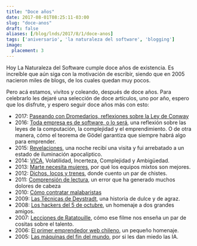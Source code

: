 ```yaml
---
title: "Doce años"
date: 2017-08-01T08:25:11-03:00
slug: "doce-anos"
draft: false
aliases: [/blog/lnds/2017/8/1/doce-anos]    
tags: ['aniversario', 'la naturaleza del software', 'blogging']
image:
  placement: 3
---
```


Hoy La Naturaleza del Software cumple doce años de existencia. Es
increíble que aún siga con la motivación de escribir, siendo que en 2005
nacieron miles de blogs, de los cuales quedan muy pocos.

Pero acá estamos, vivitos y coleando, después de doce años. Para
celebrarlo les dejaré una selección de doce artículos, uno por año,
espero que los disfrute, y espero seguir doce años más con esto:

-   2017: [Paseando con Dromedarios, reflexiones sobre la Ley de Conway](/blog/lnds/2017/06/26/paseando-con-dromedarios)
-   2016: [Toda empresa es de software, o lo será](/blog/lnds/2016/8/30/toda-empresa-es-de-software-o-lo-sera),
    una reflexión sobre las leyes de la computación, la complejidad y el
    emprendimiento. O de otra manera, cómo el teorema de Gödel garantiza
    que siempre habrá algo para emprender.
-   2015: [Revelaciones](/blog/lnds/2015/10/1/revelaciones),
    una noche recibí una visita y fui arrebatado a un estado de
    iluminación apocalíptico.
-   2014: [VICA](http://www.prosa.io/blog/lnds/2014/10/21/vica),
    Volatilidad, Incerteza, Complejidad y Ambigüedad.
-   2013: [Marte necesita mujeres](/blog/lnds/2013/9/8/marte-necesita-mujeres),
    por qué los equipos mixtos son mejores.
-   2012: [Dichos, locos y trenes](http://www.prosa.io/blog/lnds/2012/12/29/dichos-locos-y-trenes),
    donde cuento un par de chistes.
-   2011: [Comprensión de lectura](/blog/lnds/2011/11/12/comprension-de-lectura),
    un error que ha generado muchos dolores de cabeza
-   2010: [Cómo contratar malabaristas](http://www.prosa.io/blog/lnds/2010/12/26/como-contratar-malabaristas)
-   2009: [Las Técnicas de Deystradt](http://www.prosa.io/blog/lnds/2009/11/14/las-tecnicas-de-dreystadt),
    una historia de dulce y de agraz.
-   2008: [Los hackers del 5 de octubre](http://www.prosa.io/blog/lnds/2008/10/5/los-hackers-del-5-de-octubre), un homenaje a dos grandes amigos.
-   2007: [Lecciones de Ratatouille](http://www.prosa.io/blog/lnds/2007/7/1/lecciones-de-ratatouille),
    cómo ese filme nos enseña un par de cositas sobre el talento.
-   2006: [El primer emprendedor web chileno](http://www.prosa.io/blog/lnds/2006/12/5/el-primer-emprendedor-web-chileno),
    un pequeño homenaje.
-   2005: [Las máquinas del fin del mundo](http://www.prosa.io/blog/lnds/2006/4/16/las-maquinas-del-fin-del-mundo),
    por si les dan miedo las IA.

